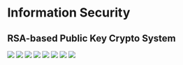 # Information Security 

## RSA-based Public Key Crypto System

![](https://github.com/Rurril/ISprogramming/blob/master/image/1.jpg?raw=true)
![](https://github.com/Rurril/ISprogramming/blob/master/image/2.jpg?raw=true)
![](https://github.com/Rurril/ISprogramming/blob/master/image/3.jpg?raw=true)
![](https://github.com/Rurril/ISprogramming/blob/master/image/4.jpg?raw=true)
![](https://github.com/Rurril/ISprogramming/blob/master/image/5.jpg?raw=true)
![](https://github.com/Rurril/ISprogramming/blob/master/image/6.jpg?raw=true)
![](https://github.com/Rurril/ISprogramming/blob/master/image/7.jpg?raw=true)
![](https://github.com/Rurril/ISprogramming/blob/master/image/8.jpg?raw=true)
